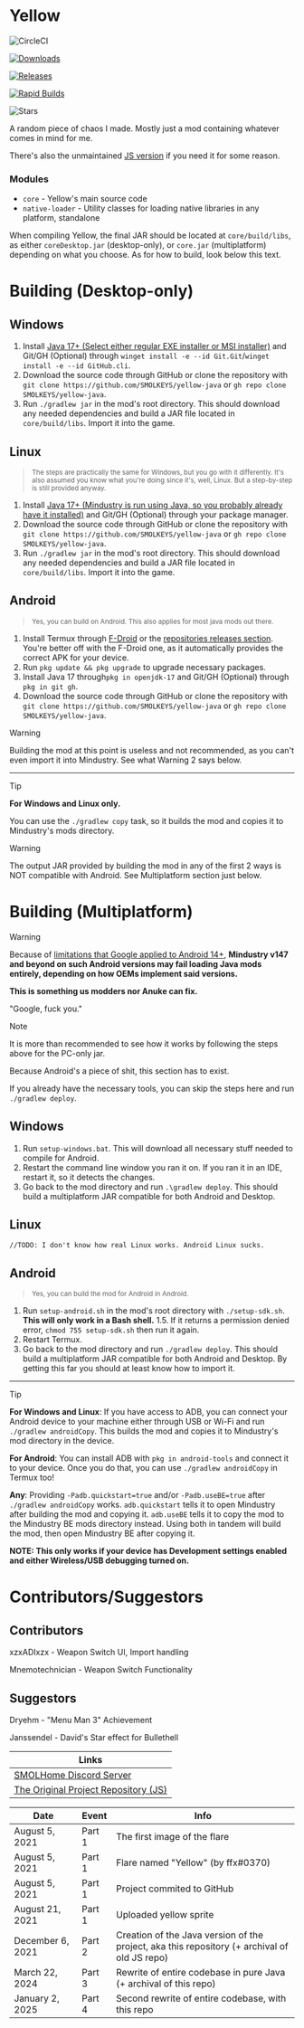 # Yellow

![CircleCI](https://img.shields.io/circleci/build/github/SMOLKEYS/yellow-java?style=for-the-badge&logo=circleci)

[![Downloads](https://img.shields.io/github/downloads/SMOLKEYS/yellow-java/total?style=for-the-badge)](https://github.com/SMOLKEYS/yellow-java/releases)

[![Releases](https://img.shields.io/badge/Releases-Stable%3F%20I%20Think%20So%3F-green?style=for-the-badge)](https://github.com/SMOLKEYS/yellow-java/releases)

[![Rapid Builds](https://img.shields.io/badge/Rapid%20Builds-Stable%3F%20Probably%20not.-orange?style=for-the-badge)](https://github.com/SMOLKEYS/yellow-java-builds/releases)

![Stars](https://img.shields.io/github/stars/SMOLKEYS/yellow-java?style=for-the-badge)


A random piece of chaos I made. Mostly just a mod containing whatever comes in mind for me.

There's also the unmaintained [JS version](https://github.com/SMOLKEYS/yellow) if you need it for some reason.

### Modules

- `core` - Yellow's main source code
- `native-loader` - Utility classes for loading native libraries in any platform, standalone

When compiling Yellow, the final JAR should be located at `core/build/libs`, as either `coreDesktop.jar` (desktop-only), or `core.jar` (multiplatform) depending on what you choose.
As for how to build, look below this text.

# Building (Desktop-only)

## Windows

1. Install [Java 17+ (Select either regular EXE installer or MSI installer)](https://www.oracle.com/java/technologies/javase/jdk17-archive-downloads.html) and Git/GH (Optional) through `winget install -e --id Git.Git`/`winget install -e --id GitHub.cli`.
2. Download the source code through GitHub or clone the repository with `git clone https://github.com/SMOLKEYS/yellow-java` or `gh repo clone SMOLKEYS/yellow-java`.
3. Run `./gradlew jar` in the mod's root directory. This should download any needed dependencies and build a JAR file located in `core/build/libs`. Import it into the game.

## Linux

> <sub>The steps are practically the same for Windows, but you go with it differently. It's also assumed you know what you're doing since it's, well, Linux. But a step-by-step is still provided anyway.</sub>

1. Install [Java 17+ (Mindustry is run using Java, so you probably already have it installed)](https://www.oracle.com/java/technologies/javase/jdk17-archive-downloads.html) and Git/GH (Optional) through your package manager.
2. Download the source code through GitHub or clone the repository with `git clone https://github.com/SMOLKEYS/yellow-java` or `gh repo clone SMOLKEYS/yellow-java`.
3. Run `./gradlew jar` in the mod's root directory. This should download any needed dependencies and build a JAR file located in `core/build/libs`. Import it into the game.

## Android

> <sub>Yes, you can build on Android. This also applies for most java mods out there.</sub>

1.  Install Termux through [F-Droid](https://f-droid.org/en/packages/com.termux/) or the [repositories releases section](https://github.com/termux/termux-app/releases). You're better off with the F-Droid one, as it automatically provides the correct APK for your device.
2. Run `pkg update && pkg upgrade` to upgrade necessary packages.
3. Install Java 17 through`pkg in openjdk-17` and Git/GH (Optional) through `pkg in git gh`.
4. Download the source code through GitHub or clone the repository with `git clone https://github.com/SMOLKEYS/yellow-java` or `gh repo clone SMOLKEYS/yellow-java`.

> [!WARNING]
> Building the mod at this point is useless and not recommended, as you can't even import it into Mindustry. See what Warning 2 says below.

---

> [!TIP]
> **For Windows and Linux only.**
>
> You can use the `./gradlew copy` task, so it builds the mod and copies it to Mindustry's mods directory.

> [!WARNING]
> The output JAR provided by building the mod in any of the first 2 ways is NOT compatible with Android. See Multiplatform section just below.


# Building (Multiplatform)

> [!WARNING]
> Because of [limitations that Google applied to Android 14+](https://android.googlesource.com/platform/art/+/master/runtime/native/dalvik_system_DexFile.cc#380), **Mindustry v147 and beyond on such Android versions may fail loading Java mods entirely, depending on how OEMs implement said versions.**
>
> **This is something us modders nor Anuke can fix.**
> 
> "Google, fuck you."

> [!NOTE]
> It is more than recommended to see how it works by following the steps above for the PC-only jar.



Because Android's a piece of shit, this section has to exist.

If you already have the necessary tools, you can skip the steps here and run `./gradlew deploy`.

## Windows

1. Run `setup-windows.bat`. This will download all necessary stuff needed to compile for Android.
2. Restart the command line window you ran it on. If you ran it in an IDE, restart it, so it detects the changes.
3. Go back to the mod directory and run `.\gradlew deploy`. This should build a multiplatform JAR compatible for both Android and Desktop.

## Linux

`//TODO: I don't know how real Linux works. Android Linux sucks.`

## Android

> <sub>Yes, you can build the mod for Android in Android.</sub>

1.  Run `setup-android.sh` in the mod's root directory with `./setup-sdk.sh`. **This will only work in a Bash shell.**
  1.5. If it returns a permission denied error, `chmod 755 setup-sdk.sh` then run it again.
2. Restart Termux.
3. Go back to the mod directory and run `./gradlew deploy`. This should build a multiplatform JAR compatible for both Android and Desktop. By getting this far you should at least know how to import it.

---

> [!TIP]
> **For Windows and Linux**: If you have access to ADB, you can connect your Android device to your machine either through USB or Wi-Fi and run `./gradlew androidCopy`. This builds the mod and copies it to Mindustry's mod directory in the device.
>
> **For Android**: You can install ADB with `pkg in android-tools` and connect it to your device. Once you do that, you can use `./gradlew androidCopy` in Termux too!
>
> **Any**: Providing `-Padb.quickstart=true` and/or `-Padb.useBE=true` after `./gradlew androidCopy` works. `adb.quickstart` tells it to open Mindustry after building the mod and copying it. `adb.useBE` tells it to copy the mod to the Mindustry BE mods directory instead. Using both in tandem will build the mod, then open Mindustry BE after copying it.
>
> **NOTE: This only works if your device has Development settings enabled and either Wireless/USB debugging turned on.**


# Contributors/Suggestors

## Contributors
xzxADIxzx - Weapon Switch UI, Import handling

Mnemotechnician - Weapon Switch Functionality

## Suggestors
Dryehm - "Menu Man 3" Achievement

Janssendel - David's Star effect for Bullethell




|Links|
|---|
|[SMOLHome Discord Server](https://discord.gg/uAddT46bFx)|
|[The Original Project Repository (JS)](https://github.com/SMOLKEYS/yellow)|


| Date             | Event  | Info                                                                                         |
|------------------|--------|----------------------------------------------------------------------------------------------|
| August 5, 2021   | Part 1 | The first image of the flare                                                                 |
| August 5, 2021   | Part 1 | Flare named "Yellow" (by ffx#0370)                                                           |
| August 5, 2021   | Part 1 | Project commited to GitHub                                                                   |
| August 21, 2021  | Part 1 | Uploaded yellow sprite                                                                       |
| December 6, 2021 | Part 2 | Creation of the Java version of the project, aka this repository (+ archival of old JS repo) |
| March 22, 2024   | Part 3 | Rewrite of entire codebase in pure Java (+ archival of this repo)                            |
| January 2, 2025  | Part 4 | Second rewrite of entire codebase, with this repo                                            |
